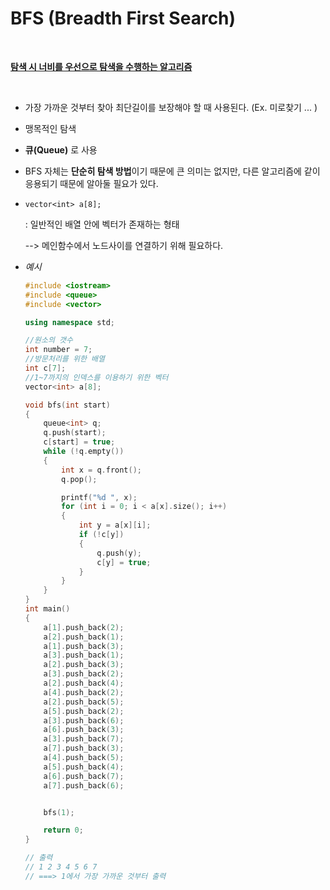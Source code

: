 # BFS (Breadth First Search)

</br> 

**<u>탐색 시 너비를 우선으로 탐색을 수행하는 알고리즘</u>**

</br> 

- 가장 가까운 것부터 찾아 최단길이를 보장해야 할 때 사용된다. (Ex. 미로찾기 ... )

- 맹목적인 탐색

- **큐(Queue)** 로 사용

- BFS 자체는 **단순히 탐색 방법**이기 때문에 큰 의미는 없지만, 다른 알고리즘에 같이 응용되기 때문에 알아둘 필요가 있다.

- `vector<int> a[8];`

  : 일반적인 배열 안에 벡터가 존재하는 형태

  --> 메인함수에서 노드사이를 연결하기 위해 필요하다.

- *예시*

  ```c++
  #include <iostream>
  #include <queue>
  #include <vector>
  
  using namespace std;
  
  //원소의 갯수
  int number = 7;
  //방문처리를 위한 배열
  int c[7];
  //1~7까지의 인덱스를 이용하기 위한 벡터
  vector<int> a[8];
  
  void bfs(int start)
  {
      queue<int> q;
      q.push(start);
      c[start] = true;
      while (!q.empty())
      {
          int x = q.front();
          q.pop();
  
          printf("%d ", x);
          for (int i = 0; i < a[x].size(); i++)
          {
              int y = a[x][i];
              if (!c[y])
              {
                  q.push(y);
                  c[y] = true;
              }
          }
      }
  }
  int main()
  {
      a[1].push_back(2);
      a[2].push_back(1);
      a[1].push_back(3);
      a[3].push_back(1);
      a[2].push_back(3);
      a[3].push_back(2);
      a[2].push_back(4);
      a[4].push_back(2);
      a[2].push_back(5);
      a[5].push_back(2);
      a[3].push_back(6);
      a[6].push_back(3);
      a[3].push_back(7);
      a[7].push_back(3);
      a[4].push_back(5);
      a[5].push_back(4);
      a[6].push_back(7);
      a[7].push_back(6);
  
  
      bfs(1);
  
      return 0;
  }
  
  // 출력
  // 1 2 3 4 5 6 7
  // ===> 1에서 가장 가까운 것부터 출력
  ```

  